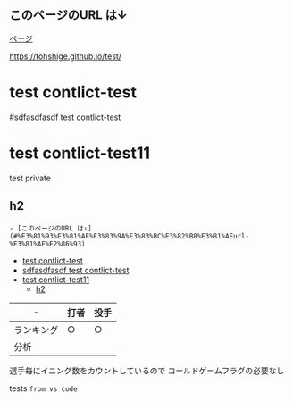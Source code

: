 ## このページのURL は↓
[ページ](https://tohshige.github.io/test/)

https://tohshige.github.io/test/

# test contlict-test
#sdfasdfasdf test contlict-test
# test contlict-test11
test private


## h2

<!-- TOC -->

    - [このページのURL は↓](#%E3%81%93%E3%81%AE%E3%83%9A%E3%83%BC%E3%82%B8%E3%81%AEurl-%E3%81%AF%E2%86%93)
- [test contlict-test](#test-contlict-test)
- [sdfasdfasdf test contlict-test](#sdfasdfasdf-test-contlict-test)
- [test contlict-test11](#test-contlict-test11)
    - [h2](#h2)

<!-- /TOC -->

| -     | 打者  | 投手  |
|-------|-----|-----|
| ランキング | ○   | ○   |
| 分析    |     |     |

選手毎にイニング数をカウントしているので
コールドゲームフラグの必要なし


tests
`from vs code`
